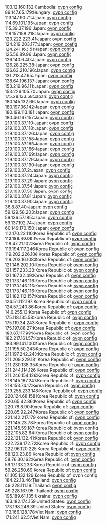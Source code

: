 103.12.160.132:Cambodia: [ovpn config](vpn/103_12_160_132.ovpn)  
89.147.65.179:Hungary: [ovpn config](vpn/89_147_65_179.ovpn)  
113.147.90.71:Japan: [ovpn config](vpn/113_147_90_71.ovpn)  
114.69.101.195:Japan: [ovpn config](vpn/114_69_101_195.ovpn)  
115.39.37.196:Japan: [ovpn config](vpn/115_39_37_196.ovpn)  
118.157.158.218:Japan: [ovpn config](vpn/118_157_158_218.ovpn)  
123.222.223.41:Japan: [ovpn config](vpn/123_222_223_41.ovpn)  
124.219.203.177:Japan: [ovpn config](vpn/124_219_203_177.ovpn)  
124.241.163.51:Japan: [ovpn config](vpn/124_241_163_51.ovpn)  
125.56.89.96:Japan: [ovpn config](vpn/125_56_89_96.ovpn)  
126.140.6.40:Japan: [ovpn config](vpn/126_140_6_40.ovpn)  
126.28.225.38:Japan: [ovpn config](vpn/126_28_225_38.ovpn)  
126.63.210.196:Japan: [ovpn config](vpn/126_63_210_196.ovpn)  
131.213.47.65:Japan: [ovpn config](vpn/131_213_47_65.ovpn)  
138.64.196.137:Japan: [ovpn config](vpn/138_64_196_137.ovpn)  
153.219.96.111:Japan: [ovpn config](vpn/153_219_96_111.ovpn)  
153.226.105.70:Japan: [ovpn config](vpn/153_226_105_70.ovpn)  
175.28.133.58:Japan: [ovpn config](vpn/175_28_133_58.ovpn)  
180.145.132.66:Japan: [ovpn config](vpn/180_145_132_66.ovpn)  
180.197.36.142:Japan: [ovpn config](vpn/180_197_36_142.ovpn)  
180.199.113.181:Japan: [ovpn config](vpn/180_199_113_181.ovpn)  
180.46.167.157:Japan: [ovpn config](vpn/180_46_167_157.ovpn)  
219.100.37.110:Japan: [ovpn config](vpn/219_100_37_110.ovpn)  
219.100.37.118:Japan: [ovpn config](vpn/219_100_37_118.ovpn)  
219.100.37.126:Japan: [ovpn config](vpn/219_100_37_126.ovpn)  
219.100.37.158:Japan: [ovpn config](vpn/219_100_37_158.ovpn)  
219.100.37.165:Japan: [ovpn config](vpn/219_100_37_165.ovpn)  
219.100.37.166:Japan: [ovpn config](vpn/219_100_37_166.ovpn)  
219.100.37.169:Japan: [ovpn config](vpn/219_100_37_169.ovpn)  
219.100.37.179:Japan: [ovpn config](vpn/219_100_37_179.ovpn)  
219.100.37.190:Japan: [ovpn config](vpn/219_100_37_190.ovpn)  
219.100.37.2:Japan: [ovpn config](vpn/219_100_37_2.ovpn)  
219.100.37.24:Japan: [ovpn config](vpn/219_100_37_24.ovpn)  
219.100.37.29:Japan: [ovpn config](vpn/219_100_37_29.ovpn)  
219.100.37.54:Japan: [ovpn config](vpn/219_100_37_54.ovpn)  
219.100.37.56:Japan: [ovpn config](vpn/219_100_37_56.ovpn)  
219.100.37.81:Japan: [ovpn config](vpn/219_100_37_81.ovpn)  
219.100.37.90:Japan: [ovpn config](vpn/219_100_37_90.ovpn)  
36.8.87.40:Japan: [ovpn config](vpn/36_8_87_40.ovpn)  
59.129.58.203:Japan: [ovpn config](vpn/59_129_58_203.ovpn)  
59.136.57.185:Japan: [ovpn config](vpn/59_136_57_185.ovpn)  
59.137.192.74:Japan: [ovpn config](vpn/59_137_192_74.ovpn)  
60.149.170.150:Japan: [ovpn config](vpn/60_149_170_150.ovpn)  
112.170.23.110:Korea Republic of: [ovpn config](vpn/112_170_23_110.ovpn)  
112.186.49.99:Korea Republic of: [ovpn config](vpn/112_186_49_99.ovpn)  
118.47.21.102:Korea Republic of: [ovpn config](vpn/118_47_21_102.ovpn)  
119.194.117.246:Korea Republic of: [ovpn config](vpn/119_194_117_246.ovpn)  
119.202.226.106:Korea Republic of: [ovpn config](vpn/119_202_226_106.ovpn)  
119.203.16.108:Korea Republic of: [ovpn config](vpn/119_203_16_108.ovpn)  
121.146.202.10:Korea Republic of: [ovpn config](vpn/121_146_202_10.ovpn)  
121.157.233.33:Korea Republic of: [ovpn config](vpn/121_157_233_33.ovpn)  
121.167.32.49:Korea Republic of: [ovpn config](vpn/121_167_32_49.ovpn)  
121.173.146.116:Korea Republic of: [ovpn config](vpn/121_173_146_116.ovpn)  
121.173.146.116:Korea Republic of: [ovpn config](vpn/121_173_146_116.ovpn)  
121.173.146.116:Korea Republic of: [ovpn config](vpn/121_173_146_116.ovpn)  
121.182.112.157:Korea Republic of: [ovpn config](vpn/121_182_112_157.ovpn)  
124.51.112.197:Korea Republic of: [ovpn config](vpn/124_51_112_197.ovpn)  
124.57.240.86:Korea Republic of: [ovpn config](vpn/124_57_240_86.ovpn)  
14.6.255.13:Korea Republic of: [ovpn config](vpn/14_6_255_13.ovpn)  
175.118.135.58:Korea Republic of: [ovpn config](vpn/175_118_135_58.ovpn)  
175.119.34.243:Korea Republic of: [ovpn config](vpn/175_119_34_243.ovpn)  
175.197.88.27:Korea Republic of: [ovpn config](vpn/175_197_88_27.ovpn)  
180.67.117.98:Korea Republic of: [ovpn config](vpn/180_67_117_98.ovpn)  
182.217.161.57:Korea Republic of: [ovpn config](vpn/182_217_161_57.ovpn)  
183.99.141.100:Korea Republic of: [ovpn config](vpn/183_99_141_100.ovpn)  
211.195.50.243:Korea Republic of: [ovpn config](vpn/211_195_50_243.ovpn)  
211.197.242.240:Korea Republic of: [ovpn config](vpn/211_197_242_240.ovpn)  
211.209.229.181:Korea Republic of: [ovpn config](vpn/211_209_229_181.ovpn)  
211.230.138.35:Korea Republic of: [ovpn config](vpn/211_230_138_35.ovpn)  
211.244.114.126:Korea Republic of: [ovpn config](vpn/211_244_114_126.ovpn)  
211.246.154.126:Korea Republic of: [ovpn config](vpn/211_246_154_126.ovpn)  
218.145.167.247:Korea Republic of: [ovpn config](vpn/218_145_167_247.ovpn)  
218.153.74.17:Korea Republic of: [ovpn config](vpn/218_153_74_17.ovpn)  
219.255.233.146:Korea Republic of: [ovpn config](vpn/219_255_233_146.ovpn)  
220.124.68.158:Korea Republic of: [ovpn config](vpn/220_124_68_158.ovpn)  
220.65.42.86:Korea Republic of: [ovpn config](vpn/220_65_42_86.ovpn)  
220.78.8.90:Korea Republic of: [ovpn config](vpn/220_78_8_90.ovpn)  
220.85.92.247:Korea Republic of: [ovpn config](vpn/220_85_92_247.ovpn)  
221.142.217.179:Korea Republic of: [ovpn config](vpn/221_142_217_179.ovpn)  
221.145.23.78:Korea Republic of: [ovpn config](vpn/221_145_23_78.ovpn)  
221.145.59.187:Korea Republic of: [ovpn config](vpn/221_145_59_187.ovpn)  
222.105.82.64:Korea Republic of: [ovpn config](vpn/222_105_82_64.ovpn)  
222.121.132.41:Korea Republic of: [ovpn config](vpn/222_121_132_41.ovpn)  
222.239.172.72:Korea Republic of: [ovpn config](vpn/222_239_172_72.ovpn)  
222.96.120.225:Korea Republic of: [ovpn config](vpn/222_96_120_225.ovpn)  
58.120.23.86:Korea Republic of: [ovpn config](vpn/58_120_23_86.ovpn)  
58.76.30.162:Korea Republic of: [ovpn config](vpn/58_76_30_162.ovpn)  
59.17.133.233:Korea Republic of: [ovpn config](vpn/59_17_133_233.ovpn)  
59.26.250.69:Korea Republic of: [ovpn config](vpn/59_26_250_69.ovpn)  
61.105.132.129:Korea Republic of: [ovpn config](vpn/61_105_132_129.ovpn)  
184.22.18.46:Thailand: [ovpn config](vpn/184_22_18_46.ovpn)  
49.228.111.19:Thailand: [ovpn config](vpn/49_228_111_19.ovpn)  
49.228.167.95:Thailand: [ovpn config](vpn/49_228_167_95.ovpn)  
195.189.61.135:Ukraine: [ovpn config](vpn/195_189_61_135.ovpn)  
163.182.174.159:United States: [ovpn config](vpn/163_182_174_159.ovpn)  
173.198.248.39:United States: [ovpn config](vpn/173_198_248_39.ovpn)  
113.166.128.178:Viet Nam: [ovpn config](vpn/113_166_128_178.ovpn)  
171.241.62.5:Viet Nam: [ovpn config](vpn/171_241_62_5.ovpn)  
